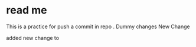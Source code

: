 # read me
This is a practice for push a commit in repo .
Dummy changes
New Change

added new change to